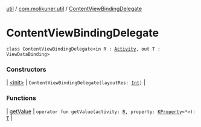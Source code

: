 [util](../../index.md) / [com.molikuner.util](../index.md) / [ContentViewBindingDelegate](./index.md)

# ContentViewBindingDelegate

`class ContentViewBindingDelegate<in R : `[`Activity`](https://developer.android.com/reference/android/app/Activity.html)`, out T : ViewDataBinding>`

### Constructors

| [&lt;init&gt;](-init-.md) | `ContentViewBindingDelegate(layoutRes: `[`Int`](https://kotlinlang.org/api/latest/jvm/stdlib/kotlin/-int/index.html)`)` |

### Functions

| [getValue](get-value.md) | `operator fun getValue(activity: `[`R`](index.md#R)`, property: `[`KProperty`](https://kotlinlang.org/api/latest/jvm/stdlib/kotlin.reflect/-k-property/index.html)`<*>): `[`T`](index.md#T) |

